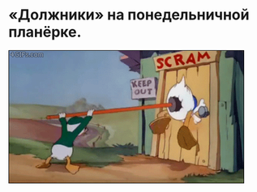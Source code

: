 # «Должники» на понедельничной планёрке.

![«Должники» на понедельничной планёрке.](../images/63e1f331-bee2-4648-af36-709f123ea05d.gif)
